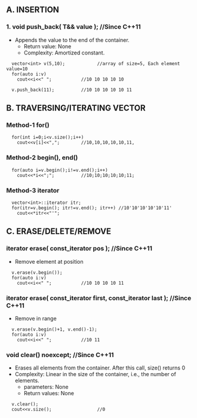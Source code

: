 ## A. INSERTION
### 1. void push_back( T&& value );   //Since C++11
- Appends the value to the end of the container.
  - Return value: None
  - Complexity: Amortized constant.
```
  vector<int> v(5,10);            //array of size=5, Each element value=10
  for(auto i:v)
    cout<<i<<" ";           //10 10 10 10 10

  v.push_back(11);          //10 10 10 10 10 11
```
       
## B. TRAVERSING/ITERATING VECTOR
### Method-1 for()
```
  for(int i=0;i<v.size();i++)
    cout<<v[i]<<",";        //10,10,10,10,10,11,
```
### Method-2 begin(), end()
```
  for(auto i=v.begin();i!=v.end();i++)
    cout<<*i<<";";          //10;10;10;10;10;11;
```
### Method-3 iterator
```
  vector<int>::iterator itr;
  for(itr=v.begin(); itr!=v.end(); itr++) //10'10'10'10'10'11'
    cout<<*itr<<"'";
```

## C. ERASE/DELETE/REMOVE
### iterator erase( const_iterator pos );   //Since C++11
- Remove element at position
```
  v.erase(v.begin());
  for(auto i:v)
    cout<<i<<" ";           //10 10 10 10 11
```

### iterator erase( const_iterator first, const_iterator last );  //Since C++11
- Remove in range
```
  v.erase(v.begin()+1, v.end()-1);
  for(auto i:v)
    cout<<i<<" ";           //10 11
```

### void clear() noexcept;  //Since C++11
- Erases all elements from the container. After this call, size() returns 0
- Complexity: Linear in the size of the container, i.e., the number of elements.  
  - parameters: None
  - Return values: None
```
  v.clear();
  cout<<v.size();                 //0
```
